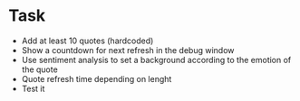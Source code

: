 # Task
* Add at least 10 quotes (hardcoded)
* Show a countdown for next refresh in the debug window
* Use sentiment analysis to set a background according to the emotion of the quote
* Quote refresh time depending on lenght
* Test it
